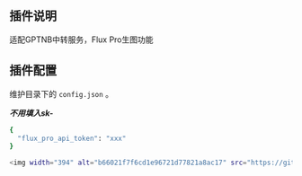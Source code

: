## 插件说明
适配GPTNB中转服务，Flux Pro生图功能

## 插件配置
维护目录下的 `config.json` 。

***不用填入sk-***
```bash
{
  "flux_pro_api_token": "xxx"
}

<img width="394" alt="b66021f7f6cd1e96721d77821a8ac17" src="https://github.com/user-attachments/assets/6450bb6d-7766-4043-add3-6e3163b51467">
